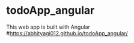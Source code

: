 # todoApp_angular
This web app is built with Angular
#https://abhityagi012.github.io/todoApp_angular/
